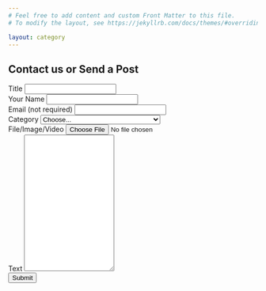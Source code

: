 ```yaml
---
# Feel free to add content and custom Front Matter to this file.
# To modify the layout, see https://jekyllrb.com/docs/themes/#overriding-theme-defaults

layout: category
---
```


        
<!--Section: Contact v.2-->
<section class="mb-4">
<div class="container">
    <!--Section heading-->
    <h2 class="page-header">Contact us or Send a Post</h2>
    <!--Section description-->
    <p class="text-center w-responsive mx-auto mb-5"></p>
    <div class="row justify-content-center">
        <!--Grid column-->
        <div class="col-md-8 mb-md-0 mb-5">
            <form name="contact" method="POST" data-netlify="true">
                <!--Grid row-->
                <div class="row mt-1">
                    <div class="col-md-12">
                        <div class="md-form mb-0">
                            <label for="subject" class="">Title</label>
                            <input type="text" id="title" name="title" class="form-control" required>                            
                        </div>
                    </div>
                </div>
                <!--Grid row-->
                <!--Grid row-->
                <div class="row mt-1">
                    <div class="col-md-12">
                        <div class="md-form mb-0">
                            <label for="subject" class="">Your Name</label>
                            <input type="text" id="name" name="name" class="form-control" required>                            
                        </div>
                    </div>
                </div>
                <!--Grid row-->
                <div class="row mt-1">
                    <div class="col-md-12">
                        <div class="md-form mb-0">
                            <label for="subject" class="">Email (not required)</label>
                            <input type="text" id="name" name="name" class="form-control">                            
                        </div>
                    </div>
                </div>
                <!--Grid row-->
                <!--Grid row-->
                <div class="row mt-1">
                    <div class="col-md-12">
                        <div class="md-form mb-0">
                            <label for="subject" class="">Category</label>
                              <select class="form-control custom-select" id="category" name="category" required>
                              <option disabled selected value>Choose...</option>
                              <option value="justcontact">Contact</option>
                              {% for category in site.categories %}
                              <option value="{{ category[0] }}">{% include categorycondition.html %}</option>
                              {% endfor %}
                             </select>     
                        </div>
                    </div>
                </div>
                <!--Grid row-->
                <div class="row mt-1">
                    <div class="col-md-12">
                        <div class="md-form mb-0">
                            <label for="subject" class="">File/Image/Video</label>
                              <input type="file" id="file" name="file" class="form-control-file" />                        
                        </div>
                    </div>
                </div>                
                <!--Grid row-->
                <div class="row mt-1">
                    <!--Grid column-->
                    <div class="col-md-12">
                        <div class="md-form">
                        <label for="message">Text</label>
                            <textarea type="text" id="body" name="body" rows="18"
                                class="form-control md-textarea" required></textarea>                            
                        </div>
                    </div>
                </div>
                <!--Grid row-->
                <div class="field mt-3">
                <div data-netlify-recaptcha="true">
                </div>
            </div>
            <div class="text-center text-md-left mt-3">
                <button type="submit" class="btn btn-primary">Submit</button>            
            </div>
            </form>
        </div>
        <!--Grid column-->
    </div>
    </div>
</section>
<!--Section: Contact v.2-->
